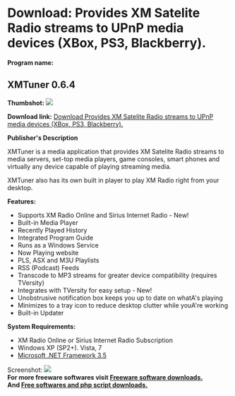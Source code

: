 # Download: Provides XM Satelite Radio streams to UPnP media devices (XBox, PS3, Blackberry).

**Program name:**

## XMTuner 0.6.4

  
**Thumbshot:** ![](http://www.freewarefiles.com/screenshot/xmtuner_md.jpg)   
  
**Download link:** [Download Provides XM Satelite Radio streams to UPnP media devices (XBox, PS3, Blackberry).](http://freesoftwares.boysofts.com/XMTuner_program_55168.html)  
  


**Publisher's Description**  
  


XMTuner is a media application that provides XM Satelite Radio streams to media servers, set-top media players, game consoles, smart phones and virtually any device capable of playing streaming media. 

XMTuner also has its own built in player to play XM Radio right from your desktop.

**Features:**

  * Supports XM Radio Online and Sirius Internet Radio - New! 
  * Built-in Media Player 
  * Recently Played History 
  * Integrated Program Guide 
  * Runs as a Windows Service 
  * Now Playing website 
  * PLS, ASX and M3U Playlists 
  * RSS (Podcast) Feeds 
  * Transcode to MP3 streams for greater device compatibility (requires TVersity) 
  * Integrates with TVersity for easy setup - New! 
  * Unobstrusive notification box keeps you up to date on whatA's playing 
  * Minimizes to a tray icon to reduce desktop clutter while youA're working 
  * Built-in Updater 

**System Requirements:**

  * XM Radio Online or Sirius Internet Radio Subscription 
  * Windows XP (SP2+). Vista, 7 
  * [Microsoft .NET Framework 3.5](http://www.freewarefiles.com/Microsoft-NET-Framework-3_program_31320.html)

  
  
Screenshot: ![](http://www.freewarefiles.com/screenshot/xmtuner.jpg)   
**For more freeware softwares visit [Freeware software downloads.](http://freesoftwares.boysofts.com/)**   
**And [Free softwares and php script downloads.](http://www.boysofts.com/)**
